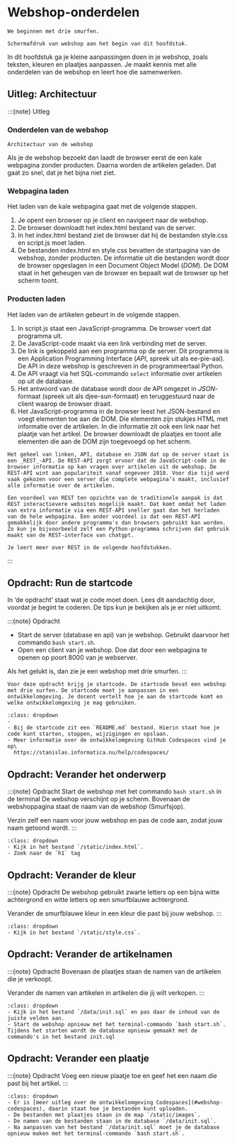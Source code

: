 # Webshop-onderdelen

```{pull-quote}
We beginnen met drie smurfen.
```

```{figure} scherm1.png
Schermafdruk van webshop aan het begin van dit hoofdstuk.
```

In dit hoofdstuk ga je kleine aanpassingen doen in je webshop, zoals teksten, kleuren en plaatjes aanpassen. Je maakt kennis met alle onderdelen van de webshop en leert hoe die samenwerken.

## Uitleg: Architectuur
:::{note} Uitleg

### Onderdelen van de webshop
```{figure} 2-architecture.svg
Architectuur van de webshop
```

Als je de webshop bezoekt dan laadt de browser eerst de een kale webpagina zonder producten. Daarna worden de artikelen geladen. Dat gaat zo snel, dat je het bijna niet ziet.

### Webpagina laden
Het laden van de kale webpagina gaat met de volgende stappen.
1. Je opent een browser op je client en navigeert naar de webshop.
2. De browser downloadt het index.html bestand van de server. 
3. In het index.html bestand ziet de browser dat hij de bestanden style.css en script.js moet laden.
4. De bestanden index.html en style.css bevatten de startpagina van de webshop, zonder producten. De informatie uit die bestanden wordt door de browser opgeslagen in een Document Object Model (_DOM_). De DOM staat in het geheugen van de browser en bepaalt wat de browser op het scherm toont.

### Producten laden
Het laden van de artikelen gebeurt in de volgende stappen.
1. In script.js staat een JavaScript-programma. De browser voert dat programma uit.
2. De JavaScript-code maakt via een link verbinding met de server.
3. De link is gekoppeld aan een programma op de server. Dit programma is een Application Programming Interface (_API_, spreek uit als ee-pie-aai). De API in deze webshop is geschreven in de programmeertaal Python. 
4. De API vraagt via het SQL-commando `select` informatie over artikelen op uit de database. 
5. Het antwoord van de database wordt door de API omgezet in _JSON_-formaat (spreek uit als djee-sun-formaat) en teruggestuurd naar de client waarop de browser draait. 
6. Het JavaScript-programma in de browser leest het JSON-bestand en voegt elementen toe aan de DOM. Die elementen zijn stukjes HTML met informatie over de artikelen. In die informatie zit ook een link naar het plaatje van het artikel. De browser downloadt de plaatjes en toont alle elementen die aan de DOM zijn toegevoegd op het scherm.

```{seealso} REST 
Het geheel van linken, API, database en JSON dat op de server staat is een _REST_-API. De REST-API zorgt ervoor dat de JavaScript-code in de browser informatie op kan vragen over artikelen uit de webshop. De REST-API wint aan populariteit vanaf ongeveer 2010. Voor die tijd werd vaak gekozen voor een server die complete webpagina’s maakt, inclusief alle informatie over de artikelen. 

Een voordeel van REST ten opzichte van de traditionele aanpak is dat REST interactievere websites mogelijk maakt. Dat komt omdat het laden van extra informatie via een REST-API sneller gaat dan het herladen van de hele webpagina. Een ander voordeel is dat een REST-API gemakkelijk door andere programma's dan browsers gebruikt kan worden. Zo kun je bijvoorbeeld zelf een Python-programma schrijven dat gebruik maakt van de REST-interface van chatgpt. 

Je leert meer over REST in de volgende hoofdstukken.
```

:::

## Opdracht: Run de startcode 

In ‘de opdracht’ staat wat je code moet doen. Lees dit aandachtig door, voordat je begint te coderen. De tips kun je bekijken als je er niet uitkomt.

:::{note} Opdracht
- Start de server (database en api) van je webshop. Gebruikt daarvoor het commando `bash start.sh`.
- Open een client van je webshop. Doe dat door een webpagina te openen op poort 8000 van je webserver.

Als het gelukt is, dan zie je een webshop met drie smurfen.
:::

```{attention} Toelichting
Voor deze opdracht krijg je startcode. De startcode bevat een webshop met drie surfen. De startcode moet je aanpassen in een ontwikkelomgeving. Je docent vertelt hoe je aan de startcode komt en welke ontwikkelomgeving je mag gebruiken.
```

```{hint} Tips
:class: dropdown
- 
- Bij de startcode zit een `README.md` bestand. Hierin staat hoe je code kunt starten, stoppen, wijzigingen en opslaan.
- Meer informatie over de ontwikkelomgeving GitHub Codespaces vind je op\
  https://stanislas.informatica.nu/help/codespaces/
```

## Opdracht: Verander het onderwerp

:::{note} Opdracht
Start de webshop met het commando `bash start.sh` in de terminal
De webshop verschijnt op je scherm.
Bovenaan de webshoppagina staat de naam van de webshop (Smurfsjop). 

Verzin zelf een naam voor jouw webshop en pas de code aan, zodat jouw naam getoond wordt.
:::

```{hint} Tips
:class: dropdown
- Kijk in het bestand `/static/index.html`.
- Zoek naar de `h1` tag
```

## Opdracht: Verander de kleur
:::{note} Opdracht
De webshop gebruikt zwarte letters op een bijna witte achtergrond en witte letters op een smurfblauwe achtergrond. 

Verander de smurfblauwe kleur in een kleur die past bij jouw webshop.
:::

```{hint} Tips
:class: dropdown
- Kijk in het bestand `/static/style.css`.
```

## Opdracht: Verander de artikelnamen
:::{note} Opdracht
Bovenaan de plaatjes staan de namen van de artikelen die je verkoopt. 

Verander de namen van artikelen in artikelen die jij wilt verkopen.
:::

```{hint} Tips
:class: dropdown
- Kijk in het bestand `/data/init.sql` en pas daar de inhoud van de juiste velden aan.
- Start de webshop opnieuw met het terminal-commando `bash start.sh`. Tijdens het starten wordt de database opnieuw gemaakt met de commando's in het bestand init.sql
```

## Opdracht: Verander een plaatje
:::{note} Opdracht
Voeg een nieuw plaatje toe en geef het een naam die past bij het artikel.
:::

```{hint} Tips
:class: dropdown
- Er is [meer uitleg over de ontwikkelomgeving Codespaces](#webshop-codespaces), daarin staat hoe je bestanden kunt uploaden. 
- De bestanden met plaatjes staan in de map `/static/images`.
- De namen van de bestanden staan in de database `/data/init.sql`.
- Na aanpassen van het bestand `/data/init.sql` moet je de database opnieuw maken met het terminal-commando `bash start.sh`.
```
